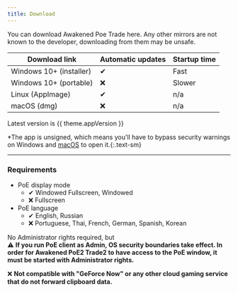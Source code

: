 ```yaml
---
title: Download
---
```


<script setup>
import { useData } from 'vitepress'

const { theme } = useData()
</script>

You can download Awakened Poe Trade here. Any other mirrors are not known
to the developer, downloading from them may be unsafe.

| Download link                                                                                                                                         | Automatic updates | Startup time |
| ----------------------------------------------------------------------------------------------------------------------------------------------------- | ----------------- | ------------ |
| <a :href="`${theme.github.releasesUrl}/download/v${theme.appVersion}/Awakened-PoE2-Trade2-Setup-${theme.appVersion}.exe`">Windows 10+ (installer)</a> | ✔                 | Fast         |
| <a :href="`${theme.github.releasesUrl}/download/v${theme.appVersion}/Awakened-PoE2-Trade2-${theme.appVersion}.exe`">Windows 10+ (portable)</a>        | ❌                 | Slower       |
| <a :href="`${theme.github.releasesUrl}/download/v${theme.appVersion}/Awakened-PoE2-Trade2-${theme.appVersion}.AppImage`">Linux (AppImage)</a>         | ✔                 | n/a          |
| <a :href="`${theme.github.releasesUrl}/download/v${theme.appVersion}/Awakened-PoE2-Trade2-${theme.appVersion}-universal.dmg`">macOS (dmg)</a>         | ❌                 | n/a          |

Latest version is <span class="bg-gray-100 border rounded px-1">{{ theme.appVersion }}</span>

*The app is unsigned, which means you'll have to bypass security
warnings on Windows and [macOS](https://support.apple.com/en-us/HT202491#openanyway) to open it.{:.text-sm}

---

### Requirements

- PoE display mode
  - ✔ Windowed Fullscreen, Windowed
  - ❌ Fullscreen
- PoE language
  - ✔ English, Russian
  - ❌ Portuguese, Thai, French, German, Spanish, Korean

No Administrator rights required, but\
⚠ **If you run PoE client as Admin, OS security boundaries take effect.
In order for Awakened PoE2 Trade2 to have access to the PoE window, it must be started with Administrator rights.**

❌ **Not compatible with "GeForce Now" or any other cloud gaming service that do not forward clipboard data.**
